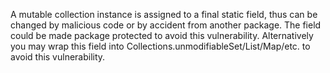 A mutable collection instance is assigned to a final static field, thus can be changed by malicious code or by accident from another package. The field could be made package protected to avoid this vulnerability. Alternatively you may wrap this field into Collections.unmodifiableSet/List/Map/etc. to avoid this vulnerability.
